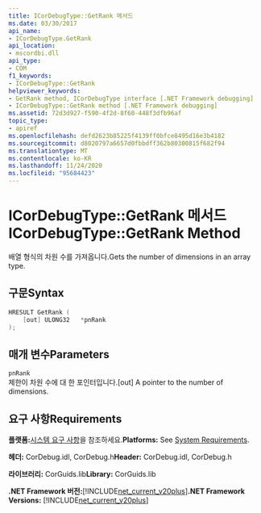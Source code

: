 ```yaml
---
title: ICorDebugType::GetRank 메서드
ms.date: 03/30/2017
api_name:
- ICorDebugType.GetRank
api_location:
- mscordbi.dll
api_type:
- COM
f1_keywords:
- ICorDebugType::GetRank
helpviewer_keywords:
- GetRank method, ICorDebugType interface [.NET Framework debugging]
- ICorDebugType::GetRank method [.NET Framework debugging]
ms.assetid: 72d3d927-f590-4f2d-8f60-448f3dfb96af
topic_type:
- apiref
ms.openlocfilehash: defd2623b85225f4139ff0bfce8495d16e3b4182
ms.sourcegitcommit: d8020797a6657d0fbbdff362b80300815f682f94
ms.translationtype: MT
ms.contentlocale: ko-KR
ms.lasthandoff: 11/24/2020
ms.locfileid: "95684423"
---
```

# <a name="icordebugtypegetrank-method"></a><span data-ttu-id="4ece2-102">ICorDebugType::GetRank 메서드</span><span class="sxs-lookup"><span data-stu-id="4ece2-102">ICorDebugType::GetRank Method</span></span>

<span data-ttu-id="4ece2-103">배열 형식의 차원 수를 가져옵니다.</span><span class="sxs-lookup"><span data-stu-id="4ece2-103">Gets the number of dimensions in an array type.</span></span>  
  
## <a name="syntax"></a><span data-ttu-id="4ece2-104">구문</span><span class="sxs-lookup"><span data-stu-id="4ece2-104">Syntax</span></span>  
  
```cpp  
HRESULT GetRank (  
    [out] ULONG32   *pnRank  
);  
```  
  
## <a name="parameters"></a><span data-ttu-id="4ece2-105">매개 변수</span><span class="sxs-lookup"><span data-stu-id="4ece2-105">Parameters</span></span>  

 `pnRank`  
 <span data-ttu-id="4ece2-106">제한이 차원 수에 대 한 포인터입니다.</span><span class="sxs-lookup"><span data-stu-id="4ece2-106">[out] A pointer to the number of dimensions.</span></span>  
  
## <a name="requirements"></a><span data-ttu-id="4ece2-107">요구 사항</span><span class="sxs-lookup"><span data-stu-id="4ece2-107">Requirements</span></span>  

 <span data-ttu-id="4ece2-108">**플랫폼:**[시스템 요구 사항](../../get-started/system-requirements.md)을 참조하세요.</span><span class="sxs-lookup"><span data-stu-id="4ece2-108">**Platforms:** See [System Requirements](../../get-started/system-requirements.md).</span></span>  
  
 <span data-ttu-id="4ece2-109">**헤더:** CorDebug.idl, CorDebug.h</span><span class="sxs-lookup"><span data-stu-id="4ece2-109">**Header:** CorDebug.idl, CorDebug.h</span></span>  
  
 <span data-ttu-id="4ece2-110">**라이브러리:** CorGuids.lib</span><span class="sxs-lookup"><span data-stu-id="4ece2-110">**Library:** CorGuids.lib</span></span>  
  
 <span data-ttu-id="4ece2-111">**.NET Framework 버전:**[!INCLUDE[net_current_v20plus](../../../../includes/net-current-v20plus-md.md)]</span><span class="sxs-lookup"><span data-stu-id="4ece2-111">**.NET Framework Versions:** [!INCLUDE[net_current_v20plus](../../../../includes/net-current-v20plus-md.md)]</span></span>
